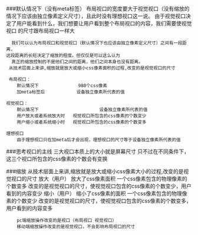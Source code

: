###默认情况下（没有meta标签）
	  布局视口的宽度要大于视觉视口（没有缩放的情况下应该由独立像素定义尺寸），且此时没有理想视口这一说。
	由于视觉视口决定了用户能看到什么，我们想要让用户看到整个布局视口的内容，我们需要使视觉视口
	的尺寸跟布局视口一样大
	
	  我们可以认为布局视口和视觉视口（默认情况下也应该由独立像素定义尺寸）之间有一段距离，
	这段距离的长短决定了缩放的程度。但仅仅是可以这么认为
	  真正的缩放控制的不是他们之间的距离，他们之间本身也没有距离。
	 从技术层面上来讲,缩放就是放大或缩小css像素面积的过程,改变的是视觉视口的尺寸
	 
	 布局视口：
		默认情况下				980个css像素	
	    加meta标签后			设备独立像素所代表的值
	    
	视觉视口：
		默认情况下				        设备独立像素所代表的值		
	    用户放大或者系统放大时   视觉视口所包含的css像素的个数变少
	    用户缩小或者系统缩小时   视觉视口所包含的css像素的个数变多
	    
	理想视口
		由于理想视口只在加meta后才会出现，理想视口的尺寸等于设备独立像素所代表的值
	
		
###思考视口的主线
		三大视口本质上的大小就是屏幕尺寸
		只不过在不同条件下，这三个视口所包含的css像素的个数会有变换


###缩放
	从技术层面上来讲,缩放就是放大或缩小css像素大小的过程,改变的是视觉视口的尺寸
		放大（用户）
			放大了css像素面积
			一个css像素包含的物理像素的个数变多
			改变的是视觉视口的尺寸，使视觉视口包含的css像素的个数变少，用户看到的内容变少
		缩小（用户）
			缩小了css像素的面积
			一个css像素包含的物理像素的个数变少
			改变的是视觉视口的尺寸，使视觉视口包含的css像素的个数变多，用户看到的内容变多


		pc端缩放操作改变的是视口（布局视口 视觉视口）
		移动端缩放操作改变的是视觉视口，不会影响布局视口的尺寸